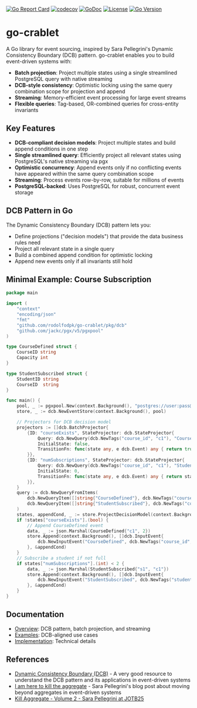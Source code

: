 [![Go Report Card](https://goreportcard.com/badge/github.com/rodolfodpk/go-crablet)](https://goreportcard.com/report/github.com/rodolfodpk/go-crablet)
[![codecov](https://codecov.io/gh/rodolfodpk/go-crablet/branch/main/graph/badge.svg)](https://codecov.io/gh/rodolfodpk/go-crablet)
[![GoDoc](https://godoc.org/github.com/rodolfodpk/go-crablet?status.svg)](https://godoc.org/github.com/rodolfodpk/go-crablet)
[![License](https://img.shields.io/github/license/rodolfodpk/go-crablet)](https://github.com/rodolfodpk/go-crablet/blob/main/LICENSE)
[![Go Version](https://img.shields.io/github/go-mod/go-version/rodolfodpk/go-crablet)](https://github.com/rodolfodpk/go-crablet/blob/main/go.mod)

# go-crablet

A Go library for event sourcing, inspired by Sara Pellegrini's Dynamic Consistency Boundary (DCB) pattern. go-crablet enables you to build event-driven systems with:

- **Batch projection**: Project multiple states using a single streamlined PostgreSQL query with native streaming
- **DCB-style consistency**: Optimistic locking using the same query combination scope for projection and append
- **Streaming**: Memory-efficient event processing for large event streams
- **Flexible queries**: Tag-based, OR-combined queries for cross-entity invariants

## Key Features

- **DCB-compliant decision models**: Project multiple states and build append conditions in one step
- **Single streamlined query**: Efficiently project all relevant states using PostgreSQL's native streaming via pgx
- **Optimistic concurrency**: Append events only if no conflicting events have appeared within the same query combination scope
- **Streaming**: Process events row-by-row, suitable for millions of events
- **PostgreSQL-backed**: Uses PostgreSQL for robust, concurrent event storage

## DCB Pattern in Go

The Dynamic Consistency Boundary (DCB) pattern lets you:
- Define projections ("decision models") that provide the data business rules need
- Project all relevant state in a single query
- Build a combined append condition for optimistic locking
- Append new events only if all invariants still hold

## Minimal Example: Course Subscription

```go
package main

import (
    "context"
    "encoding/json"
    "fmt"
    "github.com/rodolfodpk/go-crablet/pkg/dcb"
    "github.com/jackc/pgx/v5/pgxpool"
)

type CourseDefined struct {
    CourseID string
    Capacity int
}

type StudentSubscribed struct {
    StudentID string
    CourseID  string
}

func main() {
    pool, _ := pgxpool.New(context.Background(), "postgres://user:pass@localhost/db")
    store, _ := dcb.NewEventStore(context.Background(), pool)

    // Projectors for DCB decision model
    projectors := []dcb.BatchProjector{
        {ID: "courseExists", StateProjector: dcb.StateProjector{
            Query: dcb.NewQuery(dcb.NewTags("course_id", "c1"), "CourseDefined"),
            InitialState: false,
            TransitionFn: func(state any, e dcb.Event) any { return true },
        }},
        {ID: "numSubscriptions", StateProjector: dcb.StateProjector{
            Query: dcb.NewQuery(dcb.NewTags("course_id", "c1"), "StudentSubscribed"),
            InitialState: 0,
            TransitionFn: func(state any, e dcb.Event) any { return state.(int) + 1 },
        }},
    }
    query := dcb.NewQueryFromItems(
        dcb.NewQueryItem([]string{"CourseDefined"}, dcb.NewTags("course_id", "c1")),
        dcb.NewQueryItem([]string{"StudentSubscribed"}, dcb.NewTags("course_id", "c1")),
    )
    states, appendCond, _ := store.ProjectDecisionModel(context.Background(), query, nil, projectors)
    if !states["courseExists"].(bool) {
        // Append CourseDefined event
        data, _ := json.Marshal(CourseDefined{"c1", 2})
        store.Append(context.Background(), []dcb.InputEvent{
            dcb.NewInputEvent("CourseDefined", dcb.NewTags("course_id", "c1"), data),
        }, &appendCond)
    }
    // Subscribe a student if not full
    if states["numSubscriptions"].(int) < 2 {
        data, _ := json.Marshal(StudentSubscribed{"s1", "c1"})
        store.Append(context.Background(), []dcb.InputEvent{
            dcb.NewInputEvent("StudentSubscribed", dcb.NewTags("student_id", "s1", "course_id", "c1"), data),
        }, &appendCond)
    }
}
```

## Documentation
- [Overview](docs/overview.md): DCB pattern, batch projection, and streaming
- [Examples](docs/examples.md): DCB-aligned use cases
- [Implementation](docs/implementation.md): Technical details

## References

- [Dynamic Consistency Boundary (DCB)](https://dcb.events/) - A very good resource to understand the DCB pattern and its applications in event-driven systems
- [I am here to kill the aggregate](https://sara.event-thinking.io/2023/04/kill-aggregate-chapter-1-I-am-here-to-kill-the-aggregate.html) - Sara Pellegrini's blog post about moving beyond aggregates in event-driven systems
- [Kill Aggregate - Volume 2 - Sara Pellegrini at JOTB25](https://www.youtube.com/watch?v=AQ5fk4D3u9I) 